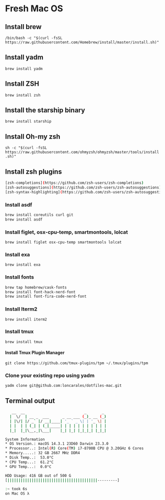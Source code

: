 # Fresh Mac OS

## Install brew

`/bin/bash -c "$(curl -fsSL https://raw.githubusercontent.com/Homebrew/install/master/install.sh)"`

## Install yadm

`brew install yadm`

## Install ZSH

`brew install zsh`

## Install the starship binary

`brew install starship`

## Install Oh-my zsh

`sh -c "$(curl -fsSL https://raw.githubusercontent.com/ohmyzsh/ohmyzsh/master/tools/install.sh)"`

## Install zsh plugins

```bash
[zsh-completions](https://github.com/zsh-users/zsh-completions)
[zsh-autosuggestions](https://github.com/zsh-users/zsh-autosuggestions)
[zsh-syntax-highlighting](https://github.com/zsh-users/zsh-autosuggestions)
```

### Install asdf

```bash
brew install coreutils curl git
brew install asdf
```

### Install figlet, osx-cpu-temp, smartmontools, lolcat

`brew install figlet osx-cpu-temp smartmontools lolcat`

### Install exa

`brew install exa`

### Install fonts

```bash
brew tap homebrew/cask-fonts
brew install font-hack-nerd-font
brew install font-fira-code-nerd-font
```

### Install Iterm2

`brew install iterm2`

### Install tmux

`brew install tmux`

#### Install Tmux Plugin Manager

`git clone https://github.com/tmux-plugins/tpm ~/.tmux/plugins/tpm`

### Clone your existing repo using yadm

`yadm clone git@github.com:loncarales/dotfiles-mac.git`

## Terminal output

```bash
   __  __                           _       _
  |  \/  | __ _  ___      _ __ ___ (_)_ __ (_)
  | |\/| |/ _` |/ __|____| '_ ` _ \| | '_ \| |
  | |  | | (_| | (_|_____| | | | | | | | | | |
  |_|  |_|\__,_|\___|    |_| |_| |_|_|_| |_|_|

System Information
* OS Version.: macOS 14.3.1 23D60 Darwin 23.3.0
* Processor..: Intel(R) Core(TM) i7-8700B CPU @ 3.20GHz 6 Cores
* Memory.....: 32 GB 2667 MHz DDR4
* Disk Temp..:  53.0°C
* CPU Temp...:  61.2°C
* GPU Temp...:  0.0°C

HDD Usage: 416 GB out of 500 G
[|||||||||||||||||||||||||||||||||||||||||---------]

:~ took 6s
on Mac OS λ
```
